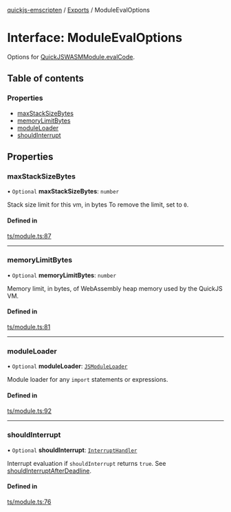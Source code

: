 [quickjs-emscripten](../README.md) / [Exports](../modules.md) / ModuleEvalOptions

# Interface: ModuleEvalOptions

Options for [QuickJSWASMModule.evalCode](../classes/QuickJSWASMModule.md#evalcode).

## Table of contents

### Properties

- [maxStackSizeBytes](ModuleEvalOptions.md#maxstacksizebytes)
- [memoryLimitBytes](ModuleEvalOptions.md#memorylimitbytes)
- [moduleLoader](ModuleEvalOptions.md#moduleloader)
- [shouldInterrupt](ModuleEvalOptions.md#shouldinterrupt)

## Properties

### maxStackSizeBytes

• `Optional` **maxStackSizeBytes**: `number`

Stack size limit for this vm, in bytes
To remove the limit, set to `0`.

#### Defined in

[ts/module.ts:87](https://github.com/yourWaifu/quickjs-emscripten/blob/main/ts/module.ts#L87)

___

### memoryLimitBytes

• `Optional` **memoryLimitBytes**: `number`

Memory limit, in bytes, of WebAssembly heap memory used by the QuickJS VM.

#### Defined in

[ts/module.ts:81](https://github.com/yourWaifu/quickjs-emscripten/blob/main/ts/module.ts#L81)

___

### moduleLoader

• `Optional` **moduleLoader**: [`JSModuleLoader`](JSModuleLoader.md)

Module loader for any `import` statements or expressions.

#### Defined in

[ts/module.ts:92](https://github.com/yourWaifu/quickjs-emscripten/blob/main/ts/module.ts#L92)

___

### shouldInterrupt

• `Optional` **shouldInterrupt**: [`InterruptHandler`](../modules.md#interrupthandler)

Interrupt evaluation if `shouldInterrupt` returns `true`.
See [shouldInterruptAfterDeadline](../modules.md#shouldinterruptafterdeadline).

#### Defined in

[ts/module.ts:76](https://github.com/yourWaifu/quickjs-emscripten/blob/main/ts/module.ts#L76)
